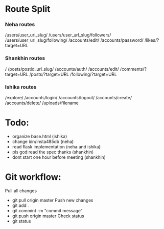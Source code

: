 # Route Split

### Neha routes
/users/user_url_slug/
/users/user_url_slug/followers/
/users/user_url_slug/following/
/accounts/edit/
/accounts/password/ 
/likes/?target=URL

### Shankhin routes
/
/posts/postid_url_slug/
/accounts/auth/
/accounts/edit/
/comments/?target=URL
/posts/?target=URL
/following/?target=URL

### Ishika routes
/explore/
/accounts/login/
/accounts/logout/
/accounts/create/
/accounts/delete/
/uploads/filename

# Todo:
- organize base.html (ishika)  
- change bin/insta485db (neha)
- read flask implementation (neha and ishika)
- pls god read the spec thanks (shankhin)
- dont start one hour before meeting (shankhin)
 

# Git workflow:
Pull all changes
- git pull origin master
Push new changes
- git add .
- git commint -m "commit message"
- git push origin master
Check status
- git status

